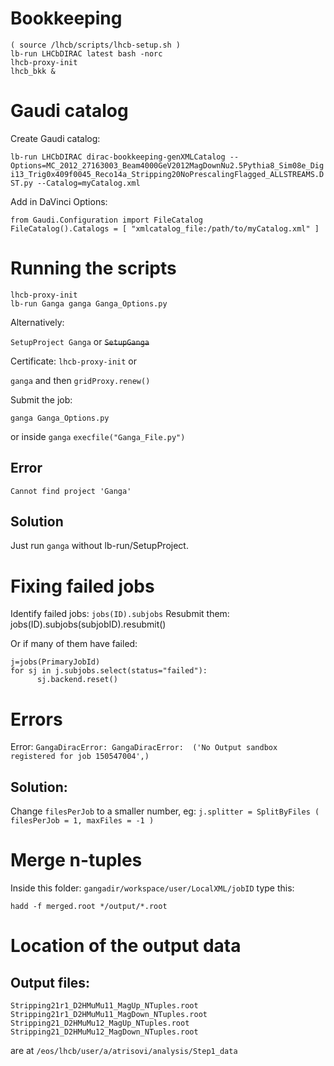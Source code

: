 # Bookkeeping

```
( source /lhcb/scripts/lhcb-setup.sh )
lb-run LHCbDIRAC latest bash -norc
lhcb-proxy-init 
lhcb_bkk &
```

# Gaudi catalog

Create Gaudi catalog:

```lb-run LHCbDIRAC dirac-bookkeeping-genXMLCatalog --Options=MC_2012_27163003_Beam4000GeV2012MagDownNu2.5Pythia8_Sim08e_Digi13_Trig0x409f0045_Reco14a_Stripping20NoPrescalingFlagged_ALLSTREAMS.DST.py --Catalog=myCatalog.xml```

Add in DaVinci Options:

```
from Gaudi.Configuration import FileCatalog
FileCatalog().Catalogs = [ "xmlcatalog_file:/path/to/myCatalog.xml" ]
```

# Running the scripts

```
lhcb-proxy-init
lb-run Ganga ganga Ganga_Options.py
```

Alternatively:

`SetupProject Ganga` or ~~`SetupGanga`~~

Certificate: 
`lhcb-proxy-init` or

`ganga` and then
`gridProxy.renew()`

Submit the job:
```
ganga Ganga_Options.py
```
or inside `ganga`
`execfile("Ganga_File.py")`

## Error
```
Cannot find project 'Ganga'
```
## Solution
Just run `ganga` without lb-run/SetupProject.

# Fixing failed jobs

Identify failed jobs: `jobs(ID).subjobs`
Resubmit them: jobs(ID).subjobs(subjobID).resubmit()

Or if many of them have failed:

```
j=jobs(PrimaryJobId)
for sj in j.subjobs.select(status="failed"):
      sj.backend.reset()
```

# Errors

Error: `GangaDiracError: GangaDiracError:  ('No Output sandbox registered for job 150547004',)`
## Solution:
Change `filesPerJob` to a smaller number, eg:
`j.splitter = SplitByFiles ( filesPerJob = 1, maxFiles = -1 )`

# Merge n-tuples

Inside this folder: `gangadir/workspace/user/LocalXML/jobID` type this:
```
hadd -f merged.root */output/*.root
```

# Location of the output data

## Output files:
```
Stripping21r1_D2HMuMu11_MagUp_NTuples.root
Stripping21r1_D2HMuMu11_MagDown_NTuples.root
Stripping21_D2HMuMu12_MagUp_NTuples.root
Stripping21_D2HMuMu12_MagDown_NTuples.root
```
are at `/eos/lhcb/user/a/atrisovi/analysis/Step1_data`
